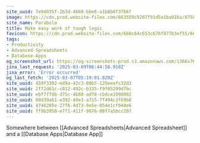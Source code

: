 ```yaml
---
site_uuid: 7e94035f-2b3d-4660-bbe6-a1b8b8f37b6f
image: https://cdn.prod.website-files.com/663559c9207f91d5a1ba91ba/6758bf034c4e5f674add5c84_generic-meta-lockup.png
site_name: Parabola
title: Make easy work of tough logic
favicon: https://cdn.prod.website-files.com/660c64c653c676f877b3ef55/6632c3618655aa755163b372_Favicon.png
tags:
- Productivity
- Advanced-Spreadsheets
- Database-Apps
og_screenshot_url: https://og-screenshots-prod.s3.amazonaws.com/1366x768/80/false/fd5f26c968e6e5e92fa0491702c5b24c401995dda0cf2a08cc5a0433a25fff92.jpeg
jina_last_request: '2025-03-09T06:44:58.910Z'
jina_error: 'Error occurred'
og_last_fetch: '2025-03-07T05:19:01.820Z'
site_uuid: 459f3302-ed9a-42c3-88b5-125eeafc32d3
site_uuid: 2f72d61c-c012-492c-b335-f9f05299d7bc
site_uuid: ebf7f7db-375c-4b88-ad78-cbdce1998082
site_uuid: 08d39a61-e392-49e3-a715-7f494c3f69b8
site_uuid: 4746205e-27f6-4d73-9e5e-054e1cf044e6
site_uuid: ff9b3958-e7f1-411f-9076-08f7a5bcc207
---
```

Somewhere between [[Advanced Spreadsheets|Advanced Spreadsheet]] and a [[Database Apps|Database App]]

